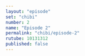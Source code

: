 ```yaml
---
layout: "episode"
set: "chibi"
number: 2
name: "Episode 2"
permalink: "chibi/episode-2"
rutube: 10131312
published: false
---
```

